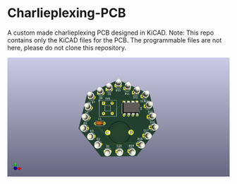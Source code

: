 # Charlieplexing-PCB

A custom made charlieplexing PCB designed in KiCAD.
Note: This repo contains only the KiCAD files for the PCB. The programmable files are not here, please do not clone this repository.

![PCB Footprint](CharlieplexerPCB_3DView_Front.png)
